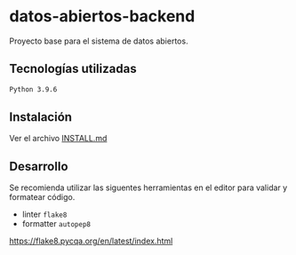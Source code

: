 # datos-abiertos-backend

Proyecto base para el sistema de datos abiertos.

## Tecnologías utilizadas

```bash
Python 3.9.6
```

## Instalación

Ver el archivo [INSTALL.md](./INSTALL.md)

## Desarrollo

Se recomienda utilizar las siguentes herramientas en el editor para validar y formatear código.

- linter `flake8`
- formatter `autopep8`

https://flake8.pycqa.org/en/latest/index.html
